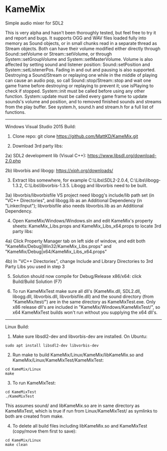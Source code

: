 # KameMix
Simple audio mixer for SDL2

This is very alpha and hasn't been thoroughly tested, but feel free to try it and report and bugs. It supports OGG and WAV files loaded fully into memory as Sound objects, or in small chunks read in a separate thread as Stream objects. Both can have their volume modified either directly through Sound::setVolume or Stream::setVolume, or through System::setGroupVolume and System::setMasterVolume. Volume is also affected by setting sound and listener position: Sound::setPosition and System::setListenerPos. Fading in and out and pausing is also supported. Destroying a Sound/Stream or replaying one while in the middle of playing can cause an audio pop, so call Sound::stop/Stream::stop and wait one game frame before destroying or replaying to prevent it; use isPlaying to check if stopped. System::init must be called before using any other function. System::update must be called every game frame to update sounds's volume and position, and to removed finished sounds and streams from the play buffer. See system.h, sound.h and stream.h for a full list of functions.

---

Windows Visual Studio 2015 Build:

1) Clone repo: git clone https://github.com/MattKD/KameMix.git

2) Download 3rd party libs:

2a) SDL2 development lib (Visual C++): https://www.libsdl.org/download-2.0.php

2b) libvorbis and libogg: https://xiph.org/downloads/

3) Extract libs somewhere, for example C:\Libs\SDL2-2.0.4, C:\Libs\libogg-1.3.2, C:\Libs\libvorbis-1.3.5. Libogg and libvorbis need to be built.

3a) libvorbis/libvorbisfile VS project need libogg's include/lib path set (in "VC++ Directories", and libogg.lib as an Additional Dependency (in "Linker/Input"); libvorbisfile also needs libvorbis.lib as an Additional Dependency.

4) Open KameMix/Windows/Windows.sln and edit KameMix's property sheets: KameMix_Libs.props and KameMix_Libs_x64.props to locate 3rd party libs:

4a) Click Property Manager tab on left side of window, and edit both "KameMix/Debug|Win32/KameMix_Libs.props" and "KameMix/Debug|x64/KameMix_Libs_x64.props"

4b) In "VC++ Directories", change Include and Library Directories to 3rd Party Libs you used in step 3

5) Solution should now compile for Debug/Release x86/x64: click Build/Build Solution (F7)

6) To run KameMixTest make sure all dll's (KameMix.dll, SDL2.dll, libogg.dll, libvorbis.dll, libvorbisfile.dll) and the sound directory (from "KameMix/test/") are in the same directory as KameMixTest.exe. Only x86 release dll's are included in "KameMix/Windows/KameMixTest/", so x64 KameMixTest builds won't run without you supplying the x64 dll's.

---

Linux Build:

1) Make sure libsdl2-dev and libvorbis-dev are installed. On Ubuntu:
```
sudo apt install libsdl2-dev libvorbis-dev
```

2) Run make to build KameMix/Linux/KameMix/libKameMix.so and KameMix/Linux/KameMixTest/KameMixTest:
```
cd KameMix/Linux
make
```
3) To run KameMixTest:
```
cd KameMixTest
./KameMixTest
```
This assumes sound/ and libKameMix.so are in same directory as KameMixTest, which is true if run from Linux/KameMixTest/ as symlinks to both are created from make.

4) To delete all build files including libKameMix.so and KameMixTest (copy/move them first to save):
```
cd KameMix/Linux
make clean
```

